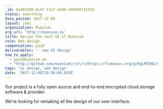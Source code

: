 ```yaml
---
_id: 0a483180-dc4f-11e7-a59d-c98360741d2d
status: searching
date_posted: 2017-12-08
layout: jobs
organization: Muonium
org_url: 'http://muonium.io'
title: Design the next UI of Muonium
role: Web design
compensation: paid
deliverables: '- new UI design'
how_to_apply:
  - paul@muonium.ee
  - "http://github.com/muonium\r\n\r\nhttps://framavox.org/g/KgLMT6H2/muonium"
tags: 'ui design, web design'
date: '2017-12-08T19:36:09.929Z'
---
```

Our project is a fully open source and end-to-end encrypted cloud storage software & provider.

We're looking for remaking all the design of our user interface.
